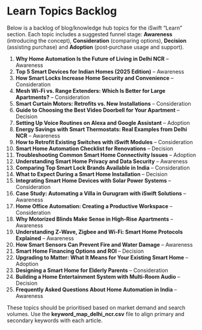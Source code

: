 # Learn Topics Backlog

Below is a backlog of blog/knowledge hub topics for the iSwift “Learn” section. Each topic includes a suggested funnel stage: **Awareness** (introducing the concept), **Consideration** (comparing options), **Decision** (assisting purchase) and **Adoption** (post‑purchase usage and support).

1. **Why Home Automation Is the Future of Living in Delhi NCR** – Awareness
2. **Top 5 Smart Devices for Indian Homes (2025 Edition)** – Awareness
3. **How Smart Locks Increase Home Security and Convenience** – Consideration
4. **Mesh Wi‑Fi vs. Range Extenders: Which Is Better for Large Apartments?** – Consideration
5. **Smart Curtain Motors: Retrofits vs. New Installations** – Consideration
6. **Guide to Choosing the Best Video Doorbell for Your Apartment** – Decision
7. **Setting Up Voice Routines on Alexa and Google Assistant** – Adoption
8. **Energy Savings with Smart Thermostats: Real Examples from Delhi NCR** – Awareness
9. **How to Retrofit Existing Switches with iSwift Modules** – Consideration
10. **Smart Home Automation Checklist for Renovations** – Decision
11. **Troubleshooting Common Smart Home Connectivity Issues** – Adoption
12. **Understanding Smart Home Privacy and Data Security** – Awareness
13. **Comparing Top Smart Lock Brands Available in India** – Consideration
14. **What to Expect During a Smart Home Installation** – Decision
15. **Integrating Smart Home Devices with Solar Power Systems** – Consideration
16. **Case Study: Automating a Villa in Gurugram with iSwift Solutions** – Awareness
17. **Home Office Automation: Creating a Productive Workspace** – Consideration
18. **Why Motorized Blinds Make Sense in High‑Rise Apartments** – Awareness
19. **Understanding Z‑Wave, Zigbee and Wi‑Fi: Smart Home Protocols Explained** – Awareness
20. **How Smart Sensors Can Prevent Fire and Water Damage** – Awareness
21. **Smart Home Financing Options and ROI** – Decision
22. **Upgrading to Matter: What It Means for Your Existing Smart Home** – Adoption
23. **Designing a Smart Home for Elderly Parents** – Consideration
24. **Building a Home Entertainment System with Multi‑Room Audio** – Decision
25. **Frequently Asked Questions About Home Automation in India** – Awareness

These topics should be prioritised based on market demand and search volumes. Use the **keyword_map_delhi_ncr.csv** file to align primary and secondary keywords with each article.